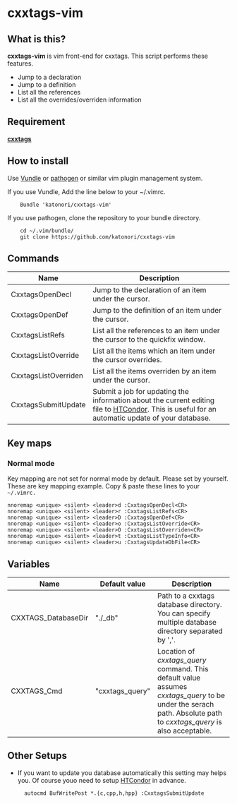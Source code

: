cxxtags-vim
======

What is this?
------
**cxxtags-vim** is vim front-end for cxxtags. This script performs these features.

* Jump to a declaration
* Jump to a definition
* List all the references
* List all the overrides/overriden information

Requirement
------
[**cxxtags**](https://github.com/katonori/cxxtags)

How to install
------
Use [Vundle](https://github.com/gmarik/Vundle.vim) or [pathogen](https://github.com/tpope/vim-pathogen) or similar vim plugin management system.

If you use Vundle, Add the line below to your ~/.vimrc.

        Bundle 'katonori/cxxtags-vim'

If you use pathogen, clone the repository to your bundle directory.

        cd ~/.vim/bundle/
        git clone https://github.com/katonori/cxxtags-vim

Commands
------
|Name                   | Description           |
| --------------------- | --------------------- |
|CxxtagsOpenDecl        | Jump to the declaration of an item under the cursor.|
|CxxtagsOpenDef         | Jump to the definition of an item under the cursor.|
|CxxtagsListRefs        | List all the references to an item under the cursor to the quickfix window.|
|CxxtagsListOverride    | List all the items which an item under the cursor overrides.|
|CxxtagsListOverriden   | List all the items overriden by an item under the cursor.|
|CxxtagsSubmitUpdate    | Submit a job for updating the information about the current editing file to [HTCondor](http://research.cs.wisc.edu/htcondor/). This is useful for an automatic update of your database.|

Key maps
------
### Normal mode
Key mapping are not set for normal mode by default. Please set by yourself.
These are key mapping example. Copy & paste these lines to your `~/.vimrc.`

    nnoremap <unique> <silent> <leader>d :CxxtagsOpenDecl<CR>
    nnoremap <unique> <silent> <leader>r :CxxtagsListRefs<CR>
    nnoremap <unique> <silent> <leader>D :CxxtagsOpenDef<CR>
    nnoremap <unique> <silent> <leader>o :CxxtagsListOverride<CR>
    nnoremap <unique> <silent> <leader>O :CxxtagsListOverriden<CR>
    nnoremap <unique> <silent> <leader>t :CxxtagsListTypeInfo<CR>
    nnoremap <unique> <silent> <leader>u :CxxtagsUpdateDbFile<CR>

Variables
------

|Name                 | Default value     | Description |
| ------------------- | ----------------- | ----------- |
|CXXTAGS\_DatabaseDir  | "./\_db"            | Path to a cxxtags database directory. You can specify multiple database directory separated by ','. |
|CXXTAGS\_Cmd          | "cxxtags\_query"   | Location of *cxxtags\_query* command. This default value assumes *cxxtags\_query* to be under the serach path. Absolute path to *cxxtags\_query* is also acceptable.|

Other Setups
------

* If you want to update you database automatically this setting may helps you.
  Of course youo need to setup [HTCondor](http://research.cs.wisc.edu/htcondor/) in advance.

        autocmd BufWritePost *.{c,cpp,h,hpp} :CxxtagsSubmitUpdate

